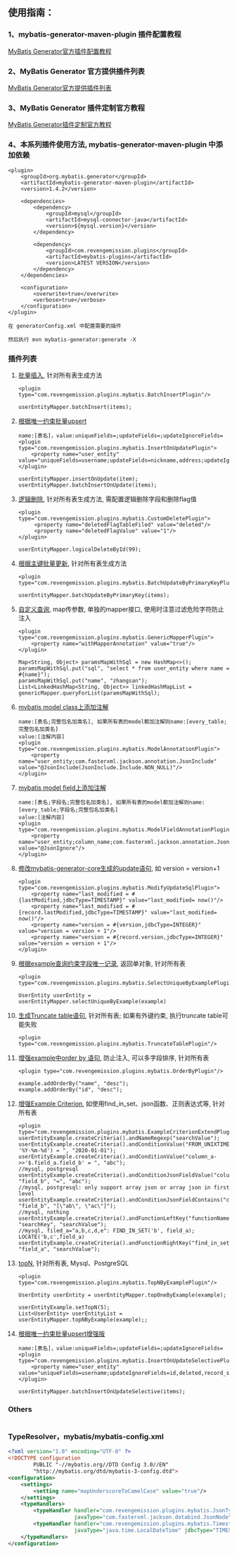 ## 使用指南：

### 1、mybatis-generator-maven-plugin 插件配置教程

[MyBatis Generator官方插件配置教程](http://www.mybatis.org/generator/configreference/plugin.html)

### 2、MyBatis Generator 官方提供插件列表

[MyBatis Generator官方提供插件列表](http://www.mybatis.org/generator/reference/plugins.html)

### 3、MyBatis Generator 插件定制官方教程

[MyBatis Generator插件定制官方教程](http://www.mybatis.org/generator/reference/pluggingIn.html)

### 4、本系列插件使用方法, mybatis-generator-maven-plugin 中添加依赖
````
<plugin>
    <groupId>org.mybatis.generator</groupId>
    <artifactId>mybatis-generator-maven-plugin</artifactId>
    <version>1.4.2</version>
    
    <dependencies>
        <dependency>
            <groupId>mysql</groupId>
            <artifactId>mysql-connector-java</artifactId>
            <version>${mysql.version}</version>
        </dependency>
    
        <dependency>
            <groupId>com.revengemission.plugins</groupId>
            <artifactId>mybatis-plugins</artifactId>
            <version>LATEST VERSION</version>
        </dependency>
    </dependencies>
    
    <configuration>
        <overwrite>true</overwrite>
        <verbose>true</verbose>
    </configuration>
</plugin>

在 generatorConfig.xml 中配置需要的插件

然后执行 mvn mybatis-generator:generate -X
````

### 插件列表

1. [批量插入](src/main/java/com/revengemission/plugins/mybatis/BatchInsertPlugin.java), 针对所有表生成方法
    ````
    <plugin type="com.revengemission.plugins.mybatis.BatchInsertPlugin"/>
    
    userEntityMapper.batchInsert(items);
    ````
2. [根据唯一约束批量upsert](src/main/java/com/revengemission/plugins/mybatis/InsertOnUpdatePlugin.java)
    ````
    name:[表名]，value:uniqueFields=;updateFields=;updateIgnoreFields=
    <plugin type="com.revengemission.plugins.mybatis.InsertOnUpdatePlugin">
        <property name="user_entity" value="uniqueFields=username;updateFields=nickname,address;updateIgnoreFields=id,deleted,record_status,sort_priority,remark,date_created"/>
    </plugin>
   
    userEntityMapper.insertOnUpdate(item);
    userEntityMapper.batchInsertOnUpdate(items);
    ````
3. [逻辑删除](src/main/java/com/revengemission/plugins/mybatis/CustomDeletePlugin.java), 针对所有表生成方法, 需配置逻辑删除字段和删除flag值
    ````
    <plugin type="com.revengemission.plugins.mybatis.CustomDeletePlugin">
         <property name="deletedFlagTableFiled" value="deleted"/>
         <property name="deletedFlagValue" value="1"/>
    </plugin>
   
    userEntityMapper.logicalDeleteById(99);
    ````
4. [根据主键批量更新](src/main/java/com/revengemission/plugins/mybatis/BatchUpdateByPrimaryKeyPlugin.java), 针对所有表生成方法
    ````
    <plugin type="com.revengemission.plugins.mybatis.BatchUpdateByPrimaryKeyPlugin"/>
   
    userEntityMapper.batchUpdateByPrimaryKey(items);
    ````
5. [自定义查询](src/main/java/com/revengemission/plugins/mybatis/GenericMapperPlugin.java), map传参数, 单独的mapper接口, 使用时注意过滤危险字符防止注入
    ````
    <plugin type="com.revengemission.plugins.mybatis.GenericMapperPlugin">
        <property name="withMapperAnnotation" value="true"/>
    </plugin>
   
    Map<String, Object> paramsMapWithSql = new HashMap<>();
    paramsMapWithSql.put("sql", "select * from user_entity where name = #{name}");
    paramsMapWithSql.put("name", "zhangsan");
    List<LinkedHashMap<String, Object>> linkedHashMapList = genericMapper.queryForList(paramsMapWithSql);
    ````
6. [mybatis model class上添加注解](src/main/java/com/revengemission/plugins/mybatis/ModelAnnotationPlugin.java)
    ````
    name:[表名;完整包名加类名], 如果所有表的model都加注解则name:[every_table;完整包名加类名]
    value:[注解内容]
    <plugin type="com.revengemission.plugins.mybatis.ModelAnnotationPlugin">
        <property name="user_entity;com.fasterxml.jackson.annotation.JsonInclude" value="@JsonInclude(JsonInclude.Include.NON_NULL)"/>
    </plugin>
    ````
7. [mybatis model field上添加注解](src/main/java/com/revengemission/plugins/mybatis/ModelFieldAnnotationPlugin.java)
    ````
    name:[表名;字段名;完整包名加类名], 如果所有表的model都加注解则name:[every_table;字段名;完整包名加类名]
    value:[注解内容]
    <plugin type="com.revengemission.plugins.mybatis.ModelFieldAnnotationPlugin">
        <property name="user_entity;column_name;com.fasterxml.jackson.annotation.JsonIgnore" value="@JsonIgnore"/>
    </plugin>
    ````
8. [修改mybatis-generator-core生成的update语句](src/main/java/com/revengemission/plugins/mybatis/ModifyUpdateSqlPlugin.java), 如 version = version+1
    ````
    <plugin type="com.revengemission.plugins.mybatis.ModifyUpdateSqlPlugin">
        <property name="last_modified = #{lastModified,jdbcType=TIMESTAMP}" value="last_modified= now()"/>
        <property name="last_modified = #{record.lastModified,jdbcType=TIMESTAMP}" value="last_modified= now()"/>
        <property name="version = #{version,jdbcType=INTEGER}" value="version = version + 1"/>
        <property name="version = #{record.version,jdbcType=INTEGER}" value="version = version + 1"/>
    </plugin>
    ````
9. [根据example查询约束字段唯一记录](src/main/java/com/revengemission/plugins/mybatis/SelectUniqueByExamplePlugin.java), 返回单对象, 针对所有表
    ````
    <plugin type="com.revengemission.plugins.mybatis.SelectUniqueByExamplePlugin"/>
   
    UserEntity userEntity = userEntityMapper.selectUniqueByExample(example)
    ````
10. [生成Truncate table语句](src/main/java/com/revengemission/plugins/mybatis/TruncateTablePlugin.java), 针对所有表; 如果有外键约束, 执行truncate table可能失败
    ````
    <plugin type="com.revengemission.plugins.mybatis.TruncateTablePlugin"/>
    ````
11. [增强example中order by 语句](src/main/java/com/revengemission/plugins/mybatis/OrderByPlugin.java), 防止注入, 可以多字段排序, 针对所有表
    ````
    <plugin type="com.revengemission.plugins.mybatis.OrderByPlugin"/>
    
    example.addOrderBy("name", "desc");
    example.addOrderBy("id", "desc");
    ````
12. [增强Example Criterion](src/main/java/com/revengemission/plugins/mybatis/ExampleCriterionExtendPlugin.java), 如使用find_in_set、json函数、正则表达式等, 针对所有表
    ````
    <plugin type="com.revengemission.plugins.mybatis.ExampleCriterionExtendPlugin"/>
    userEntityExample.createCriteria().andNameRegexp("searchValue");
    userEntityExample.createCriteria().andConditionValue("FROM_UNIXTIME(field_b, '%Y-%m-%d') = ", "2020-01-01");
    userEntityExample.createCriteria().andConditionValue("column_a->>'$.field_a.field_b' = ", "abc");
    //mysql, postgresql
    userEntityExample.createCriteria().andConditionJsonFieldValue("column_a", "field_b", "=", "abc");
    //mysql, postgresql: only support array json or array json in first level
    userEntityExample.createCriteria().andConditionJsonFieldContains("column_a", "field_b", "[\"ab\", \"ac\"]");
    //mysql, nothing
    userEntityExample.createCriteria().andFunctionLeftKey("functionName", "searchKey", "searchValue");
    //mysql, filed_a="a,b,c,d,e": FIND_IN_SET('b', field_a); LOCATE('b,c',field_a)
    userEntityExample.createCriteria().andFunctionRightKey("find_in_set", "field_a", "searchValue"); 
    ````
13. [topN](src/main/java/com/revengemission/plugins/mybatis/TopNByExamplePlugin.java), 针对所有表, Mysql、PostgreSQL
    ````
    <plugin type="com.revengemission.plugins.mybatis.TopNByExamplePlugin"/>
    
    UserEntity userEntity = userEntityMapper.topOneByExample(example);
    
    userEntityExample.setTopN(5);
    List<UserEntity> userEntityList = userEntityMapper.topNByExample(example);;
    ````
14. [根据唯一约束批量upsert增强版](src/main/java/com/revengemission/plugins/mybatis/InsertOnUpdateSelectivePlugin.java)
    ````
    name:[表名]，value:uniqueFields=;updateFields=;updateIgnoreFields=
    <plugin type="com.revengemission.plugins.mybatis.InsertOnUpdateSelectivePlugin">
        <property name="user_entity" value="uniqueFields=username;updateIgnoreFields=id,deleted,record_status,sort_priority,remark,date_created"/>
    </plugin>
   
    userEntityMapper.batchInsertOnUpdateSelective(items);
    ````
### Others
````

````

### TypeResolver，mybatis/mybatis-config.xml
````xml
<?xml version="1.0" encoding="UTF-8" ?>
<!DOCTYPE configuration
        PUBLIC "-//mybatis.org//DTD Config 3.0//EN"
        "http://mybatis.org/dtd/mybatis-3-config.dtd">
<configuration>
    <settings>
        <setting name="mapUnderscoreToCamelCase" value="true"/>
    </settings>
    <typeHandlers>
        <typeHandler handler="com.revengemission.plugins.mybatis.JsonTypeHandler"
                     javaType="com.fasterxml.jackson.databind.JsonNode" jdbcType="JAVA_OBJECT"/>
        <typeHandler handler="com.revengemission.plugins.mybatis.TimestampWithZoneTypeHandler"
                     javaType="java.time.LocalDateTime" jdbcType="TIMESTAMP"/>
    </typeHandlers>
</configuration>

````



